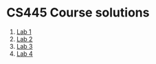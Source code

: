 # CS445 Course solutions

1. [Lab 1](./lab1/lab1.md)
2. [Lab 2](./lab2/lab2.md)
3. [Lab 3](./lab3)
4. [Lab 4](./lab4)